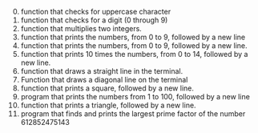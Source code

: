 0. function that checks for uppercase character
1. function that checks for a digit (0 through 9)
2. function that multiplies two integers.
3. function that prints the numbers, from 0 to 9, followed by a new line
4. function that prints the numbers, from 0 to 9, followed by a new line.
5.  function that prints 10 times the numbers, from 0 to 14, followed by a new line.
6. function that draws a straight line in the terminal.
7. Function that draws a diagonal line on the terminal
8. function that prints a square, followed by a new line.
9. program that prints the numbers from 1 to 100, followed by a new line
10. function that prints a triangle, followed by a new line.
11. program that finds and prints the largest prime factor of the number 612852475143
